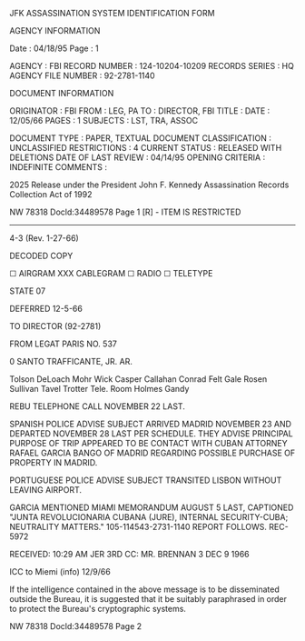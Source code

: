 JFK ASSASSINATION SYSTEM
IDENTIFICATION FORM

AGENCY INFORMATION

Date : 04/18/95
Page : 1

AGENCY : FBI
RECORD NUMBER : 124-10204-10209
RECORDS SERIES : HQ
AGENCY FILE NUMBER : 92-2781-1140

DOCUMENT INFORMATION

ORIGINATOR : FBI
FROM : LEG, PA
TO : DIRECTOR, FBI
TITLE :
DATE : 12/05/66
PAGES : 1
SUBJECTS : LST, TRA, ASSOC

DOCUMENT TYPE : PAPER, TEXTUAL DOCUMENT
CLASSIFICATION : UNCLASSIFIED
RESTRICTIONS : 4
CURRENT STATUS : RELEASED WITH DELETIONS
DATE OF LAST REVIEW : 04/14/95
OPENING CRITERIA : INDEFINITE
COMMENTS :

2025 Release under the
President John F. Kennedy
Assassination Records
Collection Act of 1992

NW 78318
Docld:34489578 Page 1
[R] - ITEM IS RESTRICTED

---

4-3 (Rev. 1-27-66)

DECODED COPY

☐ AIRGRAM XXX CABLEGRAM ☐ RADIO ☐ TELETYPE

STATE 07

DEFERRED 12-5-66

TO DIRECTOR (92-2781)

FROM LEGAT PARIS NO. 537

0
SANTO TRAFFICANTE, JR. AR.

Tolson
DeLoach
Mohr
Wick
Casper
Callahan
Conrad
Felt
Gale
Rosen
Sullivan
Tavel
Trotter
Tele. Room
Holmes
Gandy

REBU TELEPHONE CALL NOVEMBER 22 LAST.

SPANISH POLICE ADVISE SUBJECT ARRIVED MADRID NOVEMBER 23
AND DEPARTED NOVEMBER 28 LAST PER SCHEDULE. THEY ADVISE PRINCIPAL
PURPOSE OF TRIP APPEARED TO BE CONTACT WITH CUBAN ATTORNEY
RAFAEL GARCIA BANGO OF MADRID REGARDING POSSIBLE PURCHASE OF
PROPERTY IN MADRID.

PORTUGUESE POLICE ADVISE SUBJECT TRANSITED LISBON WITHOUT
LEAVING AIRPORT.

GARCIA MENTIONED MIAMI MEMORANDUM AUGUST 5 LAST, CAPTIONED
"JUNTA REVOLUCIONARIA CUBANA (JURE), INTERNAL SECURITY-CUBA;
NEUTRALITY MATTERS." 105-114543-2731-1140
REPORT FOLLOWS. REC-5972

RECEIVED: 10:29 AM JER
3RD CC: MR. BRENNAN
3 DEC 9 1966

ICC to Miemi (info)
12/9/66

If the intelligence contained in the above message is to be disseminated outside the Bureau, it is suggested that it be suitably
paraphrased in order to protect the Bureau's cryptographic systems.

NW 78318
Docld:34489578 Page 2
